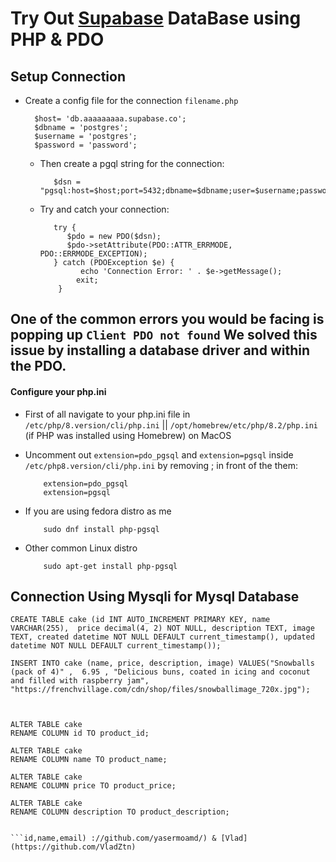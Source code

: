# Try Out [Supabase](https://supabase.com/) DataBase using PHP & PDO

## Setup Connection 
   * Create a config file for the connection `filename.php`
     ```
       $host= 'db.aaaaaaaaa.supabase.co';
       $dbname = 'postgres';
       $username = 'postgres';
       $password = 'password';
     ``` 
     - Then create a pgql string for the connection:
        ```
           $dsn = "pgsql:host=$host;port=5432;dbname=$dbname;user=$username;password=$password";
        ``` 
     - Try and catch your connection:
        ```
           try {
              $pdo = new PDO($dsn);
              $pdo->setAttribute(PDO::ATTR_ERRMODE, PDO::ERRMODE_EXCEPTION);
           } catch (PDOException $e) {
                 echo 'Connection Error: ' . $e->getMessage();
                exit;
            }
        ```
## <span color="red"> One of the common errors you would be facing is popping up ` Client PDO not found ` We solved this issue by installing a database driver and within the PDO.</span>

#### Configure your php.ini
   *  First of all navigate to your php.ini file in `/etc/php/8.version/cli/php.ini` || `/opt/homebrew/etc/php/8.2/php.ini` (if PHP was installed using Homebrew) on MacOS

   * Uncomment out `extension=pdo_pgsql` and `extension=pgsql` inside `/etc/php8.version/cli/php.ini` by removing ; in front of the them:
      ```
          extension=pdo_pgsql
          extension=pgsql
       ```
  * If you are using fedora distro as me 
      ```
          sudo dnf install php-pgsql
      ```
  * Other common Linux distro
      ```
          sudo apt-get install php-pgsql
      ```
 


## Connection Using Mysqli for Mysql Database
```
CREATE TABLE cake (id INT AUTO_INCREMENT PRIMARY KEY, name VARCHAR(255),  price decimal(4, 2) NOT NULL, description TEXT, image TEXT, created datetime NOT NULL DEFAULT current_timestamp(), updated datetime NOT NULL DEFAULT current_timestamp());

INSERT INTO cake (name, price, description, image) VALUES("Snowballs (pack of 4)" ,  6.95 , "Delicious buns, coated in icing and coconut and filled with raspberry jam", "https://frenchvillage.com/cdn/shop/files/snowballimage_720x.jpg");



ALTER TABLE cake 
RENAME COLUMN id TO product_id;

ALTER TABLE cake 
RENAME COLUMN name TO product_name;

ALTER TABLE cake 
RENAME COLUMN price TO product_price;

ALTER TABLE cake 
RENAME COLUMN description TO product_description;
 

```id,name,email) ://github.com/yasermoamd/) & [Vlad](https://github.com/VladZtn)
